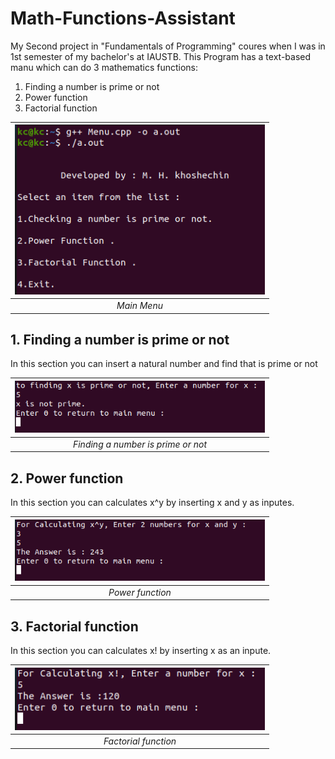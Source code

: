 # Math-Functions-Assistant

My Second project in "Fundamentals of Programming" coures when I was in 1st semester of my bachelor's at IAUSTB. This Program has a text-based manu which can do 3 mathematics functions:
1. Finding a number is prime or not
2. Power function
3. Factorial function

| <img src="01.png" alt="Main Menu" width="400"/> | 
|:--:| 
| *Main Menu* |

## 1. Finding a number is prime or not

In this section you can insert a natural number and find that is prime or not

| <img src="02.png" alt="Finding a number is prime or not" width="400"/> | 
|:--:| 
| *Finding a number is prime or not* |

## 2. Power function
In this section you can calculates x^y by inserting x and y as inputes.

| <img src="03.png" alt="Power function" width="400"/> | 
|:--:| 
| *Power function* |

## 3. Factorial function
In this section you can calculates x! by inserting x as an inpute.

| <img src="04.png" alt="Factorial function" width="400"/> | 
|:--:| 
| *Factorial function* |
